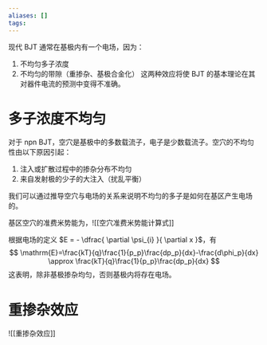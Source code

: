 ```yaml
---
aliases: []
tags:
---
```

现代 BJT 通常在基极内有一个电场，因为： 
1. 不均匀多子浓度 
2. 不均匀的带隙（重掺杂、基极合金化） 
这两种效应将使 BJT 的基本理论在其对器件电流的预测中变得不准确。

# 多子浓度不均匀

对于 npn BJT，空穴是基极中的多数载流子，电子是少数载流子。空穴的不均匀性由以下原因引起：
1. 注入或扩散过程中的掺杂分布不均匀 
2. 来自发射极的少子的大注入（扰乱平衡）

我们可以通过推导空穴与电场的关系来说明不均匀的多子是如何在基区产生电场的。

基区空穴的准费米势能为，![[空穴准费米势能计算式]]

根据电场的定义 $E = - \dfrac{ \partial \psi_{i} }{ \partial x }$，有
$$
\mathrm{E}=\frac{kT}{q}\frac{1}{p_p}\frac{dp_p}{dx}-\frac{d\phi_p}{dx} \approx \frac{kT}{q}\frac{1}{p_p}\frac{dp_p}{dx}
$$
这表明，除非基极掺杂均匀，否则基极内将存在电场。

# 重掺杂效应

![[重掺杂效应]]
